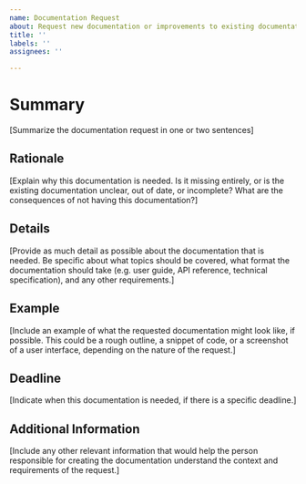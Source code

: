 ```yaml
---
name: Documentation Request
about: Request new documentation or improvements to existing documentation
title: ''
labels: ''
assignees: ''

---
```


# Summary

[Summarize the documentation request in one or two sentences]

## Rationale

[Explain why this documentation is needed. Is it missing entirely, or is the existing documentation unclear, out of date, or incomplete? What are the consequences of not having this documentation?]

## Details

[Provide as much detail as possible about the documentation that is needed. Be specific about what topics should be covered, what format the documentation should take (e.g. user guide, API reference, technical specification), and any other requirements.]

## Example

[Include an example of what the requested documentation might look like, if possible. This could be a rough outline, a snippet of code, or a screenshot of a user interface, depending on the nature of the request.]

## Deadline

[Indicate when this documentation is needed, if there is a specific deadline.]

## Additional Information

[Include any other relevant information that would help the person responsible for creating the documentation understand the context and requirements of the request.]
